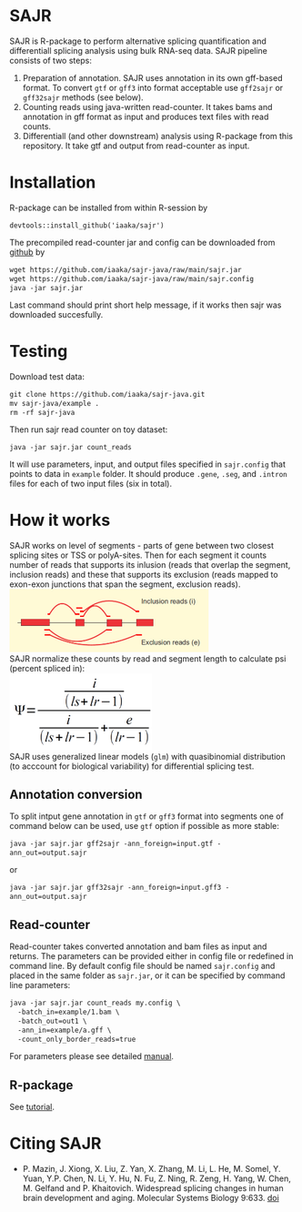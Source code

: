 # SAJR
SAJR is R-package to perform alternative splicing quantification and differentiall splicing analysis using bulk RNA-seq data. SAJR pipeline consists of two steps:
1. Preparation of annotation. SAJR uses annotation in its own gff-based format. To convert `gtf` or `gff3` into format acceptable use `gff2sajr` or `gff32sajr` methods (see below).
2. Counting reads using java-written read-counter. It takes bams and annotation in gff format as input and produces text files with read counts.
3. Differentiall (and other downstream) analysis using R-package from this repository. It take gtf and output from read-counter as input.

# Installation
R-package can be installed from within R-session by
```
devtools::install_github('iaaka/sajr')
```
The precompiled read-counter jar and config can be downloaded from [github](https://github.com/iaaka/sajr-java) by
```
wget https://github.com/iaaka/sajr-java/raw/main/sajr.jar
wget https://github.com/iaaka/sajr-java/raw/main/sajr.config
java -jar sajr.jar
```
Last command should print short help message, if it works then sajr was downloaded succesfully.
# Testing
Download test data:
```
git clone https://github.com/iaaka/sajr-java.git
mv sajr-java/example .
rm -rf sajr-java
```
Then run sajr read counter on toy dataset:
```
java -jar sajr.jar count_reads
```
It will use parameters, input, and output files specified in `sajr.config` that points to data in `example` folder. It should produce `.gene`, `.seg`, and `.intron` files for each of two input files (six in total).
# How it works
SAJR works on level  of segments - parts of gene between two closest splicing sites or TSS or polyA-sites. Then for each segment it counts number of reads that supports its inlusion (reads that overlap the segment, inclusion reads) and these that supports its exclusion (reads mapped to exon-exon junctions that span the segment, exclusion reads). 
<br>
<img src="files/inclExclReads.png" width="350" title="inclusion and exclusion reads"><br>
SAJR normalize these counts by read and segment length to calculate psi (percent spliced in):
<br>
<img src="files/ir_form.png" width="250" title="PSI"><br>
SAJR uses generalized linear models (`glm`) with quasibinomial distribution (to acccount for biological variability) for differential splicing test.

## Annotation conversion
To split intput gene annotation in `gtf` or `gff3` format into segments one of command below can be used, use `gtf` option if possible as more stable:
```
java -jar sajr.jar gff2sajr -ann_foreign=input.gtf -ann_out=output.sajr
```
or
```
java -jar sajr.jar gff32sajr -ann_foreign=input.gff3 -ann_out=output.sajr
```
## Read-counter
Read-counter takes converted annotation and bam files as input and returns. The parameters can be provided either in config file or redefined in command line. By default config file should be named `sajr.config` and placed in the same folder as `sajr.jar`, or it can be specified by command line parameters:
```
java -jar sajr.jar count_reads my.config \
  -batch_in=example/1.bam \
  -batch_out=out1 \
  -ann_in=example/a.gff \
  -count_only_border_reads=true
```
For parameters please see detailed [manual](https://htmlpreview.github.io/?https://raw.githubusercontent.com/iaaka/sajr/main/counter_man.html).
## R-package
See [tutorial](tutorial/tutorial.R).
# Citing SAJR
* P. Mazin, J. Xiong, X. Liu, Z. Yan, X. Zhang, M. Li, L. He, M. Somel, Y. Yuan, Y.P. Chen, N. Li, Y. Hu, N. Fu, Z. Ning, R. Zeng, H. Yang, W. Chen, M. Gelfand and P. Khaitovich. Widespread splicing changes in human brain development and aging. Molecular Systems Biology 9:633. [doi](https://doi.org/10.1038/msb.2012.67)
